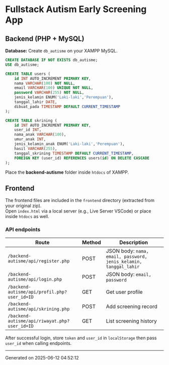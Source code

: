 # Fullstack Autism Early Screening App

## Backend (PHP + MySQL)

**Database:** Create `db_autisme` on your XAMPP MySQL.

```sql
CREATE DATABASE IF NOT EXISTS db_autisme;
USE db_autisme;

CREATE TABLE users (
    id INT AUTO_INCREMENT PRIMARY KEY,
    nama VARCHAR(100) NOT NULL,
    email VARCHAR(100) UNIQUE NOT NULL,
    password VARCHAR(255) NOT NULL,
    jenis_kelamin ENUM('Laki-laki','Perempuan'),
    tanggal_lahir DATE,
    dibuat_pada TIMESTAMP DEFAULT CURRENT_TIMESTAMP
);

CREATE TABLE skrining (
    id INT AUTO_INCREMENT PRIMARY KEY,
    user_id INT,
    nama_anak VARCHAR(100),
    umur_anak INT,
    jenis_kelamin_anak ENUM('Laki-laki','Perempuan'),
    hasil VARCHAR(255),
    tanggal_skrining TIMESTAMP DEFAULT CURRENT_TIMESTAMP,
    FOREIGN KEY (user_id) REFERENCES users(id) ON DELETE CASCADE
);
```

Place the **backend-autisme** folder inside `htdocs` of XAMPP.

## Frontend

The frontend files are included in the `frontend` directory (extracted from your original zip).  
Open `index.html` via a local server (e.g., Live Server VSCode) or place inside `htdocs` as well.

### API endpoints

| Route | Method | Description |
|-------|--------|-------------|
| `/backend-autisme/api/register.php` | POST | JSON body: `nama, email, password, jenis_kelamin, tanggal_lahir` |
| `/backend-autisme/api/login.php` | POST | JSON body: `email, password` |
| `/backend-autisme/api/profil.php?user_id=ID` | GET | Get user profile |
| `/backend-autisme/api/skrining.php` | POST | Add screening record |
| `/backend-autisme/api/riwayat.php?user_id=ID` | GET | List screening history |

After successful login, store `token` and `user_id` in `localStorage` then pass `user_id` when calling endpoints.

---

Generated on 2025-06-12 04:52:12
